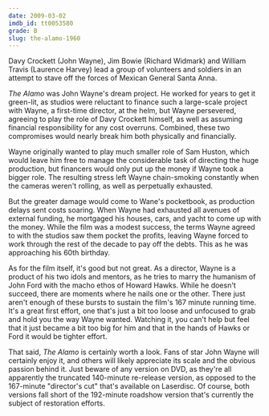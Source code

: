 ```yaml
---
date: 2009-03-02
imdb_id: tt0053580
grade: B
slug: the-alamo-1960
---
```


Davy Crockett (John Wayne), Jim Bowie (Richard Widmark) and William Travis (Laurence Harvey) lead a group of volunteers and soldiers in an attempt to stave off the forces of Mexican General Santa Anna.

_The Alamo_ was John Wayne's dream project. He worked for years to get it green-lit, as studios were reluctant to finance such a large-scale project with Wayne, a first-time director, at the helm, but Wayne persevered, agreeing to play the role of Davy Crockett himself, as well as assuming financial responsibility for any cost overruns. Combined, these two compromises would nearly break him both physically and financially.

Wayne originally wanted to play much smaller role of Sam Huston, which would leave him free to manage the considerable task of directing the huge production, but financers would only put up the money if Wayne took a bigger role. The resulting stress left Wayne chain-smoking constantly when the cameras weren't rolling, as well as perpetually exhausted.

But the greater damage would come to Wane's pocketbook, as production delays sent costs soaring. When Wayne had exhausted all avenues of external funding, he mortgaged his houses, cars, and yacht to come up with the money. While the film was a modest success, the terms Wayne agreed to with the studios saw them pocket the profits, leaving Wayne forced to work through the rest of the decade to pay off the debts. This as he was approaching his 60th birthday.

As for the film itself, it's good but not great. As a director, Wayne is a product of his two idols and mentors, as he tries to marry the humanism of John Ford with the macho ethos of Howard Hawks. While he doesn't succeed, there are moments where he nails one or the other. There just aren't enough of these bursts to sustain the film's 167 minute running time. It's a great first effort, one that's just a bit too loose and unfocused to grab and hold you the way Wayne wanted. Watching it, you can't help but feel that it just became a bit too big for him and that in the hands of Hawks or Ford it would be tighter effort.

That said, _The Alamo_ is certainly worth a look. Fans of star John Wayne will certainly enjoy it, and others will likely appreciate its scale and the obvious passion behind it. Just beware of any version on DVD, as they're all apparently the truncated 140-minute re-release version, as opposed to the 167-minute "director's cut" that's available on Laserdisc. Of course, both versions fall short of the 192-minute roadshow version that's currently the subject of restoration efforts.
